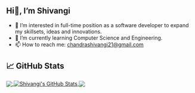 ##  Hi👋, I’m Shivangi 
- 👀 I’m interested in full-time position as a software developer to expand my skillsets, ideas and innovations.
- 🌱 I’m currently learning Computer Science and Engineering.
- 📫 How to reach me: chandrashivangi21@gmail.com


## &#x1f4c8; GitHub Stats

<a href="https://github.com/shivangi2174/shivangi2174">
  <img align="center" src="https://github-readme-stats.vercel.app/api/top-langs/?username=shivangi2174&hide=java,html,tex&title_color=ffffff&text_color=c9cacc&icon_color=2bbc8a&bg_color=1d1f21&langs_count=3" />
</a>
<a href="https://github.com/shivangi2174/shivangi2174">
  <img align="center" src="https://github-readme-stats.vercel.app/api?username=shivangi2174&show_icons=true&line_height=27&count_private=true&title_color=ffffff&text_color=c9cacc&icon_color=2bbc8a&bg_color=1d1f21" alt="Shivangi's GitHub Stats" />
</a>
<a href="https://github.com/shivangi2174/shivangi2174">
  <img align="center" src="https://github-readme-stats.vercel.app/api/pin/?username=shivangi2174&repo=github-readme-stats&show_owner=true" />
</a>
 

<!-- links to social media icons -->

<!-- icons with padding -->

[1.1]: http://i.imgur.com/tXSoThF.png (twitter icon with padding)
[2.1]: http://i.imgur.com/0o48UoR.png (github icon with padding)

<!-- icons without padding -->

[1.2]: http://i.imgur.com/wWzX9uB.png (twitter icon without padding)
[2.2]: http://i.imgur.com/9I6NRUm.png (github icon without padding)
[3.2]: https://raw.githubusercontent.com/shivangi2174/shivangi2174/master/linkedin-3-16.png (LinkedIn icon without padding)


<!-- links to your social media accounts -->

[1]: https://github.com/shivangi2174
[2]: https://www.linkedin.com/in/shivangi-21/

